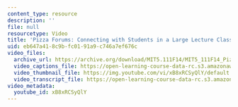 ```yaml
---
content_type: resource
description: ''
file: null
resourcetype: Video
title: 'Pizza Forums: Connecting with Students in a Large Lecture Class'
uid: eb647a41-8c9b-fc01-91a9-c746a7ef676c
video_files:
  archive_url: https://archive.org/download/MIT5.111F14/MIT5_111F14_Pizza_300k.mp4
  video_captions_file: https://open-learning-course-data-rc.s3.amazonaws.com/5-111sc-principles-of-chemical-science-fall-2014/2b533be405375285a44755e06d737927_xB8xRCSyQlY.vtt
  video_thumbnail_file: https://img.youtube.com/vi/xB8xRCSyQlY/default.jpg
  video_transcript_file: https://open-learning-course-data-rc.s3.amazonaws.com/5-111sc-principles-of-chemical-science-fall-2014/edf9a7bb997b71d9ffc3ce27c800fc86_xB8xRCSyQlY.pdf
video_metadata:
  youtube_id: xB8xRCSyQlY
---
```

